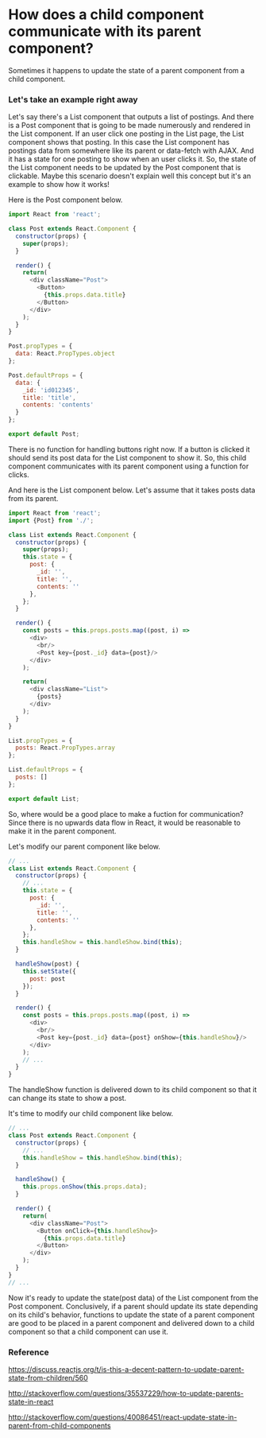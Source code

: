 # How does a child component communicate with its parent component?
Sometimes it happens to update the state of a parent component from a child component.

### Let's take an example right away

Let's say there's a List component that outputs a list of postings. And there is a
Post component that is going to be made numerously and rendered in the List component. If an user click one posting in the List page, the List component shows that posting. In this case
the List component has postings data from somewhere like its parent or data-fetch with AJAX.
And it has a state for one posting to show when an user clicks it. So, the state of the List
component needs to be updated by the Post component that is clickable. Maybe this scenario
doesn't explain well this concept but it's an example to show how it works!

Here is the Post component below.
```javascript
import React from 'react';

class Post extends React.Component {
  constructor(props) {
    super(props);
  }

  render() {
    return(
      <div className="Post">
        <Button>
          {this.props.data.title}
        </Button>
      </div>
    );
  }
}

Post.propTypes = {
  data: React.PropTypes.object
};

Post.defaultProps = {
  data: {
    _id: 'id012345',
    title: 'title',
    contents: 'contents'
  }
};

export default Post;
```

There is no function for handling buttons right now. If a button is clicked it
should send its post data for the List component to show it. So, this child component
communicates with its parent component using a function for clicks.

And here is the List component below. Let's assume that it takes posts data from its parent.
```javascript
import React from 'react';
import {Post} from './';

class List extends React.Component {
  constructor(props) {
    super(props);
    this.state = {
      post: {
        _id: '',
        title: '',
        contents: ''
      },
    };
  }

  render() {
    const posts = this.props.posts.map((post, i) =>
      <div>
        <br/>
        <Post key={post._id} data={post}/>
      </div>
    );

    return(
      <div className="List">
        {posts}
      </div>
    );
  }
}

List.propTypes = {
  posts: React.PropTypes.array
};

List.defaultProps = {
  posts: []
};

export default List;
```

So, where would be a good place to make a fuction for communication? Since there is no
upwards data flow in React, it would be reasonable to make it in the parent component.

Let's modify our parent component like below.
```javascript
// ...
class List extends React.Component {
  constructor(props) {
    // ...
    this.state = {
      post: {
        _id: '',
        title: '',
        contents: ''
      },
    };
    this.handleShow = this.handleShow.bind(this);
  }

  handleShow(post) {
    this.setState({
      post: post
    });
  }

  render() {
    const posts = this.props.posts.map((post, i) =>
      <div>
        <br/>
        <Post key={post._id} data={post} onShow={this.handleShow}/>
      </div>
    );
    // ...
  }
}
```

The handleShow function is delivered down to its child component so that it can
change its state to show a post.

It's time to modify our child component like below.
```javascript
// ...
class Post extends React.Component {
  constructor(props) {
    // ...
    this.handleShow = this.handleShow.bind(this);
  }

  handleShow() {
    this.props.onShow(this.props.data);
  }

  render() {
    return(
      <div className="Post">
        <Button onClick={this.handleShow}>
          {this.props.data.title}
        </Button>
      </div>
    );
  }
}
// ...
```

Now it's ready to update the state(post data) of the List component from the
Post component. Conclusively, if a parent should update its state depending on its
child's behavior, functions to update the state of a parent component are good to be
placed in a parent component and delivered down to a child component so that a child
component can use it.

### Reference
https://discuss.reactjs.org/t/is-this-a-decent-pattern-to-update-parent-state-from-children/560

http://stackoverflow.com/questions/35537229/how-to-update-parents-state-in-react

http://stackoverflow.com/questions/40086451/react-update-state-in-parent-from-child-components
